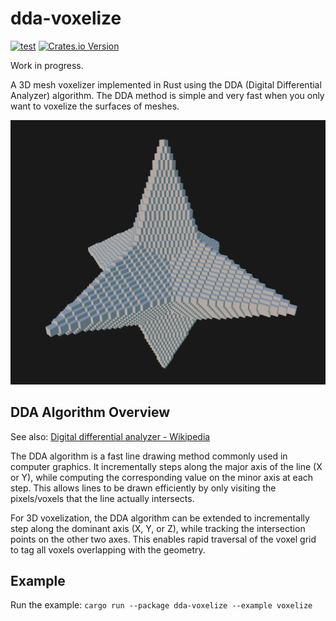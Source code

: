 # dda-voxelize

[![test](https://github.com/MIERUNE/dda-voxelize-rs/actions/workflows/test.yml/badge.svg)](https://github.com/MIERUNE/dda-voxelize-rs/actions/workflows/test.yml)
[![Crates.io Version](https://img.shields.io/crates/v/dda-voxelize)](https://crates.io/crates/dda-voxelize)
<!-- [![codecov](https://codecov.io/github/MIERUNE/dda-voxelize-rs/graph/badge.svg?token=DZb9Met7wY)](https://codecov.io/github/MIERUNE/dda-voxelize-rs) -->

Work in progress.

A 3D mesh voxelizer implemented in Rust using the DDA (Digital Differential Analyzer) algorithm. The DDA method is simple and very fast when you only want to voxelize the surfaces of meshes.

![1716994116122](docs/demo.png)

## DDA Algorithm Overview

See also: [Digital differential analyzer - Wikipedia](https://en.wikipedia.org/wiki/Digital_differential_analyzer_(graphics_algorithm))

The DDA algorithm is a fast line drawing method commonly used in computer graphics. It incrementally steps along the major axis of the line (X or Y), while computing the corresponding value on the minor axis at each step. This allows lines to be drawn efficiently by only visiting the pixels/voxels that the line actually intersects.

For 3D voxelization, the DDA algorithm can be extended to incrementally step along the dominant axis (X, Y, or Z), while tracking the intersection points on the other two axes. This enables rapid traversal of the voxel grid to tag all voxels overlapping with the geometry.

## Example

Run the example: `cargo run --package dda-voxelize --example voxelize`
